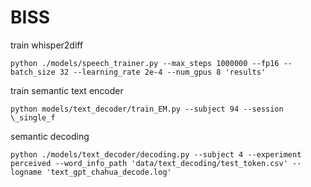 # BISS

train whisper2diff

```
python ./models/speech_trainer.py --max_steps 1000000 --fp16 --batch_size 32 --learning_rate 2e-4 --num_gpus 8 'results'
```

train semantic text encoder

```
python models/text_decoder/train_EM.py --subject 94 --session \_single_f
```

semantic decoding

```
python ./models/text_decoder/decoding.py --subject 4 --experiment perceived --word_info_path 'data/text_decoding/test_token.csv' --logname 'text_gpt_chahua_decode.log'
```
